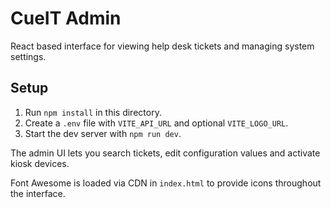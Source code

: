 # CueIT Admin

React based interface for viewing help desk tickets and managing system settings.

## Setup
1. Run `npm install` in this directory.
2. Create a `.env` file with `VITE_API_URL` and optional `VITE_LOGO_URL`.
3. Start the dev server with `npm run dev`.

The admin UI lets you search tickets, edit configuration values and activate kiosk devices.

Font Awesome is loaded via CDN in `index.html` to provide icons throughout the interface.
